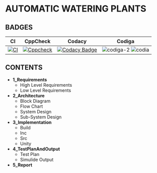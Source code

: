 # **AUTOMATIC WATERING PLANTS**

## **BADGES**
|CI|CppCheck|Codacy|Codiga|
---|---|---|---|
|[![CI](https://github.com/sainimitha/M2-EmbSys/actions/workflows/main.yml/badge.svg)](https://github.com/sainimitha/M2-EmbSys/actions/workflows/main.yml)|[![Cppcheck](https://github.com/sainimitha/M2-EmbSys/actions/workflows/c-Build.yml/badge.svg)](https://github.com/sainimitha/M2-EmbSys/actions/workflows/c-Build.yml)|[![Codacy Badge](https://app.codacy.com/project/badge/Grade/5441c3fa579447b4b128b5243880f47e)](https://www.codacy.com/gh/sainimitha/M2-EmbSys/dashboard?utm_source=github.com&amp;utm_medium=referral&amp;utm_content=sainimitha/M2-EmbSys&amp;utm_campaign=Badge_Grade)| ![codiga-2](https://user-images.githubusercontent.com/77672209/157001466-6df0091f-14dc-4d4e-9441-5981b630008e.svg) ![codia](https://user-images.githubusercontent.com/77672209/157001409-b4fb40db-01fb-4ae8-b1ad-3a930ff233bd.svg)|

## **CONTENTS**
- **1_Requirements**
  - High Level Requirements
  - Low Level Requirements
- **2_Architecture**
  - Block Diagram
  - Flow Chart
  - System Design
  - Sub-System Design
- **3_Implementation**
  - Build
  - Inc
  - Src
  - Unity
- **4_TestPlanAndOutput**
  - Test Plan
  - Simulide Output
- **5_Report**
